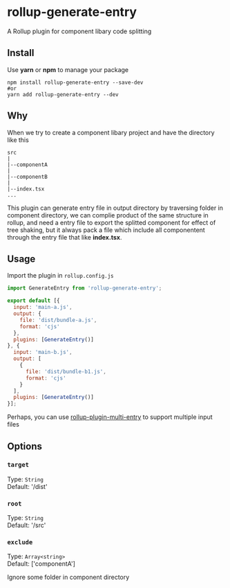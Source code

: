 # rollup-generate-entry
A Rollup plugin for component libary code splitting

## Install
Use **yarn** or **npm** to manage your package
```
npm install rollup-generate-entry --save-dev
#or
yarn add rollup-generate-entry --dev
```

## Why
When we try to create a component libary project and have the directory like this
```
src
|
|--componentA
|
|--componentB
|
|--index.tsx
...
```
This plugin can generate entry file in output directory by traversing folder in component directory,
we can complie product of the same structure in rollup, and need a entry file to export the splitted component for effect of tree shaking, but it always pack a file which include all componentent through the entry file that like **index.tsx**.

## Usage
 Import the plugin in `rollup.config.js`
 ```js
 import GenerateEntry from 'rollup-generate-entry';

 export default [{
   input: 'main-a.js',
   output: {
     file: 'dist/bundle-a.js',
     format: 'cjs'
   },
   plugins: [GenerateEntry()]
 }, {
   input: 'main-b.js',
   output: [
     {
       file: 'dist/bundle-b1.js',
       format: 'cjs'
     }
   ],
   plugins: [GenerateEntry()]
 }];
 ```
Perhaps, you can use [rollup-plugin-multi-entry](https://github.com/rollup/rollup-plugin-multi-entry) to support multiple input files

## Options
### `target`
Type: `String`  
Default: '/dist'  
### `root`
Type: `String`  
Default: '/src'  
### `exclude`
Type: `Array<string>`  
Default: \['componentA'\]   

Ignore some folder in component directory
